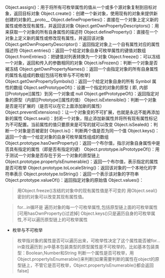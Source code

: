 Object.assign()：用于将所有可枚举属性的值从一个或多个源对象复制到目标对象，返回目标对象
Object.create()：创建一个新对象，使用现有的对象来提供新创建的对象的__proto__
Object.defineProperties()：直接在一个对象上定义新的属性或修改现有属性，并返回该对象
Object.getOwnPropertyDescriptors()：用来获取一个对象的所有自身属性的描述符
Object.defineProperty()：直接在一个对象上定义新的属性或修改现有属性，并返回该对象
Object.getOwnPropertyDescriptor()：返回指定对象上一个自有属性对应的属性描述符
Object.entries()：返回一个给定对象自身可枚举属性的键值对数组
Object.fromEntries()：把键值对列表转换为一个对象
Object.freeze()：可以冻结一个对象，返回和传入的参数相同的对象
Object.isFrozen()：判断一个对象是否被冻结
Object.getOwnPropertyNames()：返回一个由指定对象的所有自身属性的属性名组成的数组[包括可枚举与不可枚举]
Object.getOwnPropertySymbols()：返回一个给定对象自身的所有 Symbol 属性的数组
Object.setPrototypeOf()：设置一个指定的对象的原型 ( 即, 内部[[Prototype]]属性）到另一个对象或  null
Object.getPrototypeOf()：返回指定对象的原型（内部[[Prototype]]属性的值）
Object.isExtensible()：判断一个对象是否是可扩展的（是否可以在它上面添加新的属性）
Object.preventExtensions()：让一个对象变的不可扩展，也就是永远不能再添加新的属性
Object.seal()：封闭一个对象，阻止添加新属性并将所有现有属性标记为不可配置。当前属性的值只要原来是可写的就可以改变
Object.isSealed()：判断一个对象是否被密封
Object.is()：判断两个值是否为同一个值
Object.keys()：返回一个由一个给定对象的自身可枚举属性组成的数组
Object.prototype.hasOwnProperty()：返回一个布尔值，指示对象自身属性中是否具有指定的属性（即是否有指定的键）
Object.prototype.isPrototypeOf()：用于测试一个对象是否存在于另一个对象的原型链上
Object.prototype.propertyIsEnumerable()：返回一个布尔值，表示指定的属性是否可枚举
Object.prototype.toLocaleString()：返回该对象的一个本地化的字符串表示
Object.prototype.toString()：返回一个表示该对象的字符串
Object.prototype.valueOf()：返回指定对象的原始值
Object.values()：

> 用Object.freeze()冻结的对象中的现有属性值是不可变的
> 用Object.seal()密封的对象可以改变其现有属性值。


> for...in循环是 遍历对象的每一个可枚举属性,包括原型链上面的可枚举属性[可用hasOwnProperty()过滤掉]
> Object.keys()只是遍历自身的可枚举属性,不可以遍历原型链上的可枚举属性

* 枚举与不可枚举
> 枚举指对象的属性是否可以遍历出来，可枚举性决定了这个属性能否被for…in查找遍历到
> js中基本包装类型的原型属性是不可枚举的，比如基本包装类型：Boolean,Number和String
> 判断一个属性是否可枚举，用Object.propertyIsEnumerable()来判断[如果需要判断的属性在object的原型链上，不管它是否可枚举，Object.propertyIsEnumerable()都会返回false]
